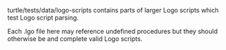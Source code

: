 turtle/tests/data/logo-scripts contains parts of larger Logo scripts which test Logo script parsing.

Each .lgo file here may reference undefined procedures but they should otherwise be and complete valid Logo scripts.
